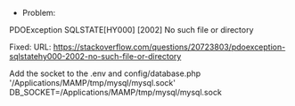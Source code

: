 - Problem: 

PDOException SQLSTATE[HY000] [2002] No such file or directory

Fixed: 
URL: https://stackoverflow.com/questions/20723803/pdoexception-sqlstatehy000-2002-no-such-file-or-directory

Add the socket to the .env and config/database.php
'/Applications/MAMP/tmp/mysql/mysql.sock'
DB_SOCKET=/Applications/MAMP/tmp/mysql/mysql.sock

